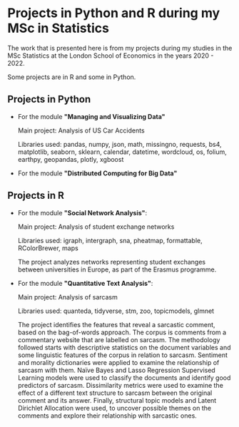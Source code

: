 # Projects in Python and R during my MSc in Statistics

The work that is presented here is from my projects during my studies in the MSc Statistics at the London School of Economics in the years 2020 - 2022.

Some projects are in R and some in Python.

## Projects in Python

* For the module **"Managing and Visualizing Data"**

  Main project: Analysis of US Car Accidents
  
  Libraries used: pandas, numpy, json, math, missingno, requests, bs4, matplotlib, seaborn, sklearn, calendar, datetime, wordcloud, os, folium, earthpy, geopandas, plotly, xgboost


* For the module **"Distributed Computing for Big Data"**




## Projects in R

* For the module **"Social Network Analysis"**:

  Main project: Analysis of student exchange networks

  Libraries used: igraph, intergraph, sna, pheatmap, formattable, RColorBrewer, maps

  The project analyzes networks representing student exchanges between universities in Europe, as part of the Erasmus programme.


* For the module **"Quantitative Text Analysis"**:

  Main project: Analysis of sarcasm
  
  Libraries used: quanteda, tidyverse, stm, zoo, topicmodels, glmnet
  
  
   The project identifies the features that reveal a sarcastic comment, based on the bag-of-words approach. 
   The corpus is comments from a commentary website that are labelled on sarcasm. The methodology followed starts with descriptive statistics on the document variables and some linguistic features of the corpus in relation to sarcasm. Sentiment and morality dictionaries were applied to examine the relationship of sarcasm with them. Naïve Bayes and Lasso Regression Supervised Learning models were used to classify the documents and identify good predictors of sarcasm. Dissimilarity metrics were used to examine the effect of a different text structure to sarcasm between the original comment and its answer. Finally, structural topic models and Latent Dirichlet Allocation were used, to uncover possible themes on the comments and explore their relationship with sarcastic ones. 
